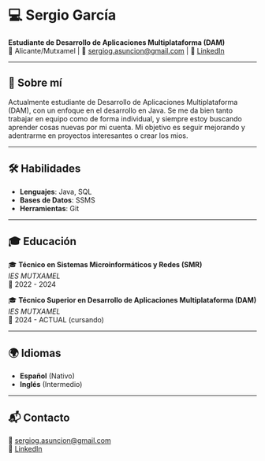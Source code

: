 # 💻 Sergio García

**Estudiante de Desarrollo de Aplicaciones Multiplataforma (DAM)**  
📍 Alicante/Mutxamel | 📧 [sergiog.asuncion@gmail.com](mailto:sergiog.asuncion@gmail.com) | 🔗 [LinkedIn](https://www.linkedin.com/in/sergio-garcía-asunción-11b731352)

---

## 🚀 Sobre mí
Actualmente estudiante de Desarrollo de Aplicaciones Multiplataforma (DAM), con un enfoque en el desarrollo en Java. Se me da bien tanto trabajar en equipo como de forma individual, y siempre estoy buscando aprender cosas nuevas por mi cuenta. Mi objetivo es seguir mejorando y adentrarme en proyectos interesantes o crear los mios.

---

## 🛠️ Habilidades

- **Lenguajes**: Java, SQL
- **Bases de Datos**: SSMS
- **Herramientas**: Git

---

## 🎓 Educación

🎓 **Técnico en Sistemas Microinformáticos y Redes (SMR)**  
*IES MUTXAMEL*  
📅 2022 - 2024  

🎓 **Técnico Superior en Desarrollo de Aplicaciones Multiplataforma (DAM)**  
*IES MUTXAMEL*  
📅 2024 - ACTUAL (cursando)

---

## 🌍 Idiomas

- **Español** (Nativo)
- **Inglés** (Intermedio)

---

## 📬 Contacto
📧 [sergiog.asuncion@gmail.com](mailto:sergiog.asuncion@gmail.com)  
🔗 [LinkedIn](https://www.linkedin.com/in/sergio-garcía-asunción-11b731352)
